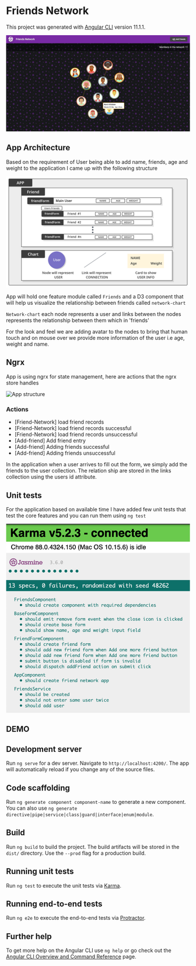 # Friends Network

This project was generated with [Angular CLI](https://github.com/angular/angular-cli) version 11.1.1.

![landingPage](https://github.com/r-badani/friends-network/blob/main/docs/assets/landingPageWithTooltip.jpg)

## App Architecture

Based on the requirement of User being able to add name, friends, age and weight to the application I came up with the following structure

![App structure](https://github.com/r-badani/friends-network/blob/main/docs/assets/AppStructure.jpg)

App will hold one feature module called `Friends` and a D3 component that will help us visualize the relationship between friends called `network-chart`

`Network-chart` each node represents a user and links between the nodes represents the relationship between them which in 'friends'

For the look and feel we are adding avatar to the nodes to bring that human touch and on mouse over we provide more information of the user i.e age, weight and name. 

## Ngrx

App is using ngrx for state management, here are actions that the ngrx store handles

![App structure](https://github.com/r-badani/friends-network/blob/main/docs/assets/ngrxActions.gif)

### Actions

- [Friend-Network] load friend records
- [Friend-Network] load friend records successful
- [Friend-Network] load friend records unsuccessful
- [Add-friend] Add friend entry
- [Add-friend] Adding friends successful
- [Add-friend] Adding friends unsuccessful

In the application when a user arrives to fill out the form, we simply add the friends to the user collection. The relation ship are stored in the links collection using the users id attribute.

## Unit tests

For the application based on available time I have added few unit tests that test the core features and you can run them using `ng test`

![Unit test](https://github.com/r-badani/friends-network/blob/main/docs/assets/unitTests.png)

## DEMO


## Development server

Run `ng serve` for a dev server. Navigate to `http://localhost:4200/`. The app will automatically reload if you change any of the source files.

## Code scaffolding

Run `ng generate component component-name` to generate a new component. You can also use `ng generate directive|pipe|service|class|guard|interface|enum|module`.

## Build

Run `ng build` to build the project. The build artifacts will be stored in the `dist/` directory. Use the `--prod` flag for a production build.

## Running unit tests

Run `ng test` to execute the unit tests via [Karma](https://karma-runner.github.io).

## Running end-to-end tests

Run `ng e2e` to execute the end-to-end tests via [Protractor](http://www.protractortest.org/).

## Further help

To get more help on the Angular CLI use `ng help` or go check out the [Angular CLI Overview and Command Reference](https://angular.io/cli) page.
